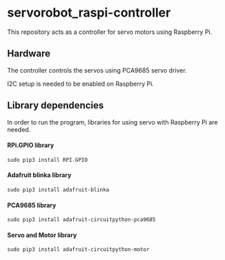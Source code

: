 # servorobot_raspi-controller
This repository acts as a controller for servo motors using Raspberry Pi.

## Hardware
The controller controls the servos using PCA9685 servo driver.

I2C setup is needed to be enabled on Raspberry Pi.

## Library dependencies
In order to run the program, libraries for using servo with Raspberry Pi are needed.

#### RPi.GPIO library 
    sudo pip3 install RPI.GPIO 
#### Adafruit blinka library 
    sudo pip3 install adafruit-blinka 
#### PCA9685 library 
    sudo pip3 install adafruit-circuitpython-pca9685 
#### Servo and Motor library 
    sudo pip3 install adafruit-circuitpython-motor 
